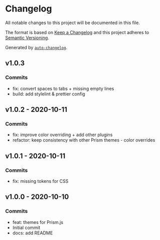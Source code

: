# Changelog

All notable changes to this project will be documented in this file.

The format is based on [Keep a Changelog](https://keepachangelog.com/en/1.0.0/)
and this project adheres to [Semantic Versioning](https://semver.org/spec/v2.0.0.html).

Generated by [`auto-changelog`](https://github.com/CookPete/auto-changelog).

## v1.0.3

### Commits

- fix: convert spaces to tabs + missing empty lines 
- build: add stylelint & prettier config 

## v1.0.2 - 2020-10-11

### Commits

- fix: improve color overriding + add other plugins 
- refactor: keep consistency with other Prism themes - color overrides 

## v1.0.1 - 2020-10-11

### Commits

- fix: missing tokens for CSS 

## v1.0.0 - 2020-10-10

### Commits

- feat: themes for Prism.js 
- Initial commit 
- docs: add README 
